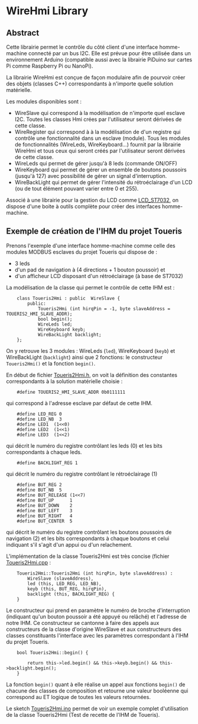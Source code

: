 # WireHmi Library

## Abstract

Cette librairie permet le contrôle du côté client d'une interface homme-machine connecté par un bus I2C. Elle est prévue pour être utilisée dans un environnement Arduino (compatible aussi avec la librairie PiDuino sur cartes Pi comme Raspberry Pi ou NanoPi).

La librairie WireHmi est conçue de façon modulaire afin de pourvoir créer des objets (classes C++) correspondants à n'importe quelle solution matérielle.

Les modules disponibles sont :

* WireSlave qui correspond à la modélisation de n'importe quel esclave I2C. Toutes les classes Hmi crées par l'utilisateur seront dérivées de cette classe.  
* WireRegister qui correspond à à la modélisation de d'un registre qui contrôle une fonctionnalité dans un esclave (module). Tous les modules de fonctionnalités (WireLeds, WireKeyboard...)  fournit par la librairie WireHmi et tous ceux qui seront créés par l'utilisateur seront dérivées de cette classe.  
* WireLeds qui permet de gérer jusqu'à 8 leds (commande ON/OFF)  
* WireKeyboard qui permet de gérer un ensemble de boutons poussoirs (jusqu'à 127) avec possibilité de gérer un signal d'interruption.  
* WireBackLight qui permet de gérer l'intensité du rétroéclairage d'un LCD (ou de tout élément pouvant varier entre 0 et 255).

Associé à une librairie pour la gestion du LCD comme [LCD_ST7032](https://github.com/epsilonrt/LCD_ST7032), on dispose d'une boite à outils complète pour créer des interfaces homme-machine.

## Exemple de création de l'IHM du projet **Toueris**

Prenons l'exemple d'une interface homme-machine comme celle des modules MODBUS esclaves du projet Toueris qui dispose de :

* 3 leds
* d'un pad de navigation à (4 directions + 1 bouton poussoir) et
* d'un afficheur LCD disposant d'un rétroéclairage (à base de ST7032)

La modélisation de la classe qui permet le contrôle de cette IHM est :

		class Toueris2Hmi : public  WireSlave {
			public:
				Toueris2Hmi (int hirqPin = -1, byte slaveAddress = TOUERIS2_HMI_SLAVE_ADDR);
				bool begin();
				WireLeds led;
				WireKeyboard keyb;
				WireBackLight backlight;
		};

On y retrouve les 3 modules : WireLeds (`led`), WireKeyboard (`keyb`) et WireBackLight (`backlight`) ainsi que 2 fonctions: le constructeur `Toueris2Hmi()` et la fonction `begin()`.

En début de fichier [Toueris2Hmi.h](https://github.com/epsilonrt/WireHmi/blob/master/src/Toueris2Hmi.h), on voit la définition des constantes correspondants à la solution matérielle choisie :

		#define TOUERIS2_HMI_SLAVE_ADDR 0b0111111

qui correspond à l'adresse esclave par défaut de cette IHM.

		#define LED_REG 0
		#define LED_NB  3
		#define LED1  (1<<0)
		#define LED2  (1<<1)
		#define LED3  (1<<2)

qui décrit le numéro du registre contrôlant les leds (0) et les bits correspondants à chaque leds.

		#define BACKLIGHT_REG 1

qui décrit le numéro du registre contrôlant le rétroéclairage (1)

		#define BUT_REG 2
		#define BUT_NB  5
		#define BUT_RELEASE (1<<7)
		#define BUT_UP      1
		#define BUT_DOWN    2
		#define BUT_LEFT    3
		#define BUT_RIGHT   4
		#define BUT_CENTER  5

qui décrit le numéro du registre contrôlant les boutons poussoirs de navigation (2) et les bits correspondants à chaque boutons et celui indiquant s'il s'agit d'un appui ou d'un relachement.

L'implémentation de la classe Toueris2Hmi est très concise (fichier [Toueris2Hmi.cpp](https://github.com/epsilonrt/WireHmi/blob/master/src/Toueris2Hmi.cpp) :

		Toueris2Hmi::Toueris2Hmi (int hirqPin, byte slaveAddress) :
			WireSlave (slaveAddress),
			led (this, LED_REG, LED_NB),
			keyb (this, BUT_REG, hirqPin),
			backlight (this, BACKLIGHT_REG) {
		}

Le constructeur qui prend en paramètre le numéro de broche d'interruption (indiquant qu'un bouton poussoir a été appuyé ou relâché) et l'adresse de notre IHM. Ce constructeur se cantonne à faire des appels aux constructeurs de la classe d'origine WireSlave et aux constructeurs des classes constituants l'interface avec les paramètres correspondant à l'IHM du projet Toueris.

		bool Toueris2Hmi::begin() {
			
			return this->led.begin() && this->keyb.begin() && this->backlight.begin();
		}

La fonction `begin()` quant à elle réalise un appel aux fonctions `begin()` de chacune des classes de composition et retourne une valeur booléenne qui correspond au ET logique de toutes les valeurs retournées.

Le sketch [Toueris2Hmi.ino](https://github.com/epsilonrt/WireHmi/blob/master/examples/Toueris2Hmi/Toueris2Hmi.h) permet de voir un exemple complet d'utilisation de la classe Toueris2Hmi (Test de recette de l'IHM de Toueris).
